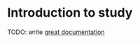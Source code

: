 # Introduction to study

TODO: write [great documentation](http://jacobian.org/writing/what-to-write/)
